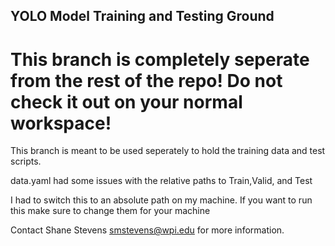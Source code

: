 ## YOLO Model Training and Testing Ground


# This branch is completely seperate from the rest of the repo! Do not check it out on your normal workspace!

This branch is meant to be used seperately to hold the training data and test scripts.




data.yaml had some issues with the relative paths to Train,Valid, and Test

I had to switch this to an absolute path on my machine. If you want to run this make sure to change them for your machine






Contact Shane Stevens smstevens@wpi.edu for more information.
